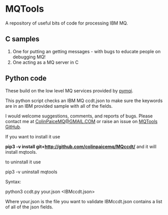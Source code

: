 # MQTools
A repository of useful bits of code for processing IBM MQ.

## C samples 
  1. One for putting an getting messages - with bugs to educate people on debugging MQ!
  1. One acting as a MQ server in C  

## Python code

These build on the low level MQ services provided by [pymqi](https://dsuch.github.io/pymqi/). 

This python script checks an IBM MQ ccdt.json to make sure the keywords are in
an IBM provided sample with all of the fields. 


I would welcome suggestions, comments, and reports of bugs.  Please contact me at ColinPaiceMQ@GMAIL.COM
or raise an issue on [MQTools GitHub](https://github.com/colinpaicemq/MQTools).

If you want to install it use

**pip3 -v  install   git+http://github.com/colinpaicemq/MQccdt/** and it will install mqtools.
 
 to uninstall it use
 
 pip3 -v  uninstall mqtools

Syntax:

python3 ccdt.py your.json <IBMccdt.json>

Where your.json is the file you want to validate
IBMccdt.json contains a list of all of the json fields.

